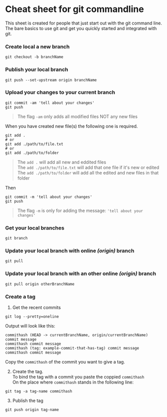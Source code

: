 # Cheat sheet for git commandline

This sheet is created for people that just start out with the git command line.
The bare basics to use git and get you quickly started and integrated with git.

### Create local a new branch
```
git checkout -b branchName
```

### Publish your local branch
```
git push --set-upstream origin branchName
```

### Upload your changes to your current branch

```
git commit -am 'tell about your changes'
git push
```
> The flag `-am` only adds all modified files
> NOT any new files

When you have created new file(s) the following one is required.
```
git add .
# or
git add ./path/to/file.txt
# or
git add ./path/to/folder
```
> The `add .` will add all new and eddited files  
> The `add ./path/to/file.txt` will add that one file if it's new or edited  
> The `add ./path/to/folder` will add all the edited and new files in that folder

Then 
```
git commit -m 'tell about your changes'
git push
```
> The flag `-m` is only for adding the message: `'tell about your changes'`  

### Get your local branches
```
git branch
```

### Update your local branch with online *(origin)* branch
```
git pull
```

### Update your local branch with an other online *(origin)* branch
```
git pull origin otherBranchName
```

### Create a tag

1. Get the recent commits
```
git log --pretty=oneline
```
Output will look like this:
```
commithash (HEAD -> currentBranchName, origin/currentBranchName) commit message
commithash commit message
commithash (tag: example-commit-that-has-tag) commit message
commithash commit message
```
Copy the `commithash` of the commit you want to give a tag.  

2. Create the tag.  
To bind the tag with a commit you paste the coppied `commithash`  
On the place where `commithash` stands in the following line:
```
git tag -a tag-name commithash
```

3. Publish the tag
```
git push origin tag-name
```




